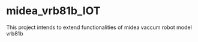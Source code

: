 # midea_vrb81b_IOT
This project intends to extend functionalities of midea vaccum robot model vrb81b
